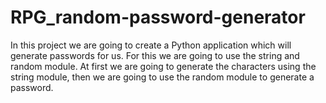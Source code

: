 # RPG_random-password-generator
In this project we are going to create a Python application which will generate passwords for us. For this we are going to use the string and random module. At first we are going to generate the characters using the string module, then we are going to use the random module to generate a password.
